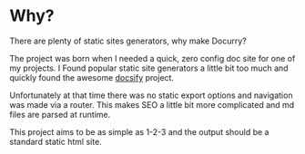 # Why?

There are plenty of static sites generators, why make Docurry?

The project was born when I needed a quick, zero config doc site for one of my projects. 
I Found popular static site generators a little bit too much and quickly found the awesome [docsify](https://docsify.js.org) project.

Unfortunately at that time there was no static export options and navigation was made via a router. This makes SEO a little bit more complicated and md files are parsed at runtime.

This project aims to be as simple as 1-2-3 and the output should be a standard static html site.

